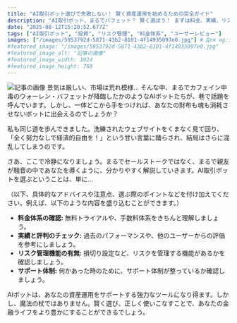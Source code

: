 ```yaml
---
title: "AI取引ボット選びで失敗しない！ 賢く資産運用を始めるための完全ガイド"
description: "AI取引ボット、まるでバフェット？ 賢く選ぼう！ まずは料金、実績、リスク管理機能をチェック。サポート体制も重要。魔法の杖じゃないから、賢く使って金融ライフを豊かに！"
date: "2025-08-12T15:20:52.677Z"
tags: ["AI取引ボット", "投資", "リスク管理", "料金体系", "ユーザーレビュー"]
images: ["/images/5953792d-5871-43b2-8101-4f14935097e0.jpg"] # Для og:image
#featured_image: "/images/5953792d-5871-43b2-8101-4f14935097e0.jpg"
#featured_image_alt: "記事の画像"
#featured_image_width: 1024
#featured_image_height: 768
---
```

![記事の画像](/images/5953792d-5871-43b2-8101-4f14935097e0.jpg)
景気は厳しい、市場は荒れ模様… そんな中、まるでカフェイン中毒のウォーレン・バフェットが降臨したかのようなAIボットたちが、巷で話題を呼んでいます。しかし、一体どこから手をつければ、あなたの財布も魂も消耗させないボットに出会えるのでしょうか？

私も同じ道を歩んできました。洗練されたウェブサイトをくまなく見て回り、「全く努力なしで経済的自由を！」という甘い言葉に踊らされ、結局はさらに混乱してしまうのです。

さあ、ここで冷静になりましょう。まるでセールストークではなく、まるで親友が騒音の中であなたを導くように、分かりやすく解説していきます。AI取引ボットを選ぶということは、単に…

（以下、具体的なアドバイスや注意点、選ぶ際のポイントなどを付け加えてください。例えば、以下のような内容を盛り込むことができます。）

*   **料金体系の確認:** 無料トライアルや、手数料体系をきちんと理解しましょう。
*   **実績と評判のチェック:** 過去のパフォーマンスや、他のユーザーからの評価を参考にしましょう。
*   **リスク管理機能の有無:** 損切り設定など、リスクを管理する機能があるかを確認しましょう。
*   **サポート体制:** 何かあった時のために、サポート体制が整っているか確認しましょう。

AIボットは、あなたの資産運用をサポートする強力なツールになり得ます。しかし、魔法の杖ではありません。賢く選び、正しく使いこなすことで、あなたの金融ライフをより豊かにすることができるでしょう。
